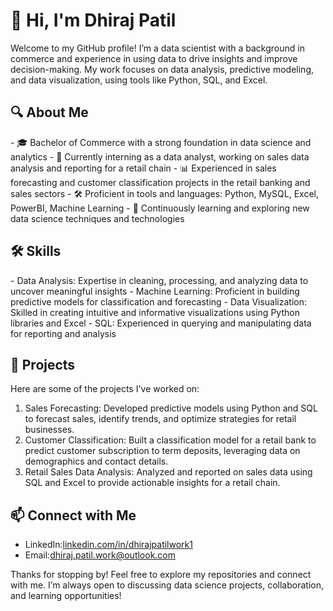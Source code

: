<h1>👋 Hi, I'm Dhiraj Patil</h1>

<p>Welcome to my GitHub profile! I’m a data scientist with a background in commerce and experience in using data to drive insights and improve decision-making. My work focuses on data analysis, predictive modeling, and data visualization, using tools like Python, SQL, and Excel.</p>

<h2>🔍 About Me</h2>

<p>- 🎓 Bachelor of Commerce with a strong foundation in data science and analytics
- 💼 Currently interning as a data analyst, working on sales data analysis and reporting for a retail chain
- 📊 Experienced in sales forecasting and customer classification projects in the retail banking and sales sectors
- 🛠️ Proficient in tools and languages: Python, MySQL, Excel, PowerBI, Machine Learning
- 🌱 Continuously learning and exploring new data science techniques and technologies</p>

<h2>🛠️ Skills</h2>

<p>- Data Analysis: Expertise in cleaning, processing, and analyzing data to uncover meaningful insights
- Machine Learning: Proficient in building predictive models for classification and forecasting
- Data Visualization: Skilled in creating intuitive and informative visualizations using Python libraries and Excel
- SQL: Experienced in querying and manipulating data for reporting and analysis</p>

<h2>📂 Projects</h2>

Here are some of the projects I've worked on:

1. Sales Forecasting: Developed predictive models using Python and SQL to forecast sales, identify trends, and optimize strategies for retail businesses.
2. Customer Classification: Built a classification model for a retail bank to predict customer subscription to term deposits, leveraging data on demographics and contact details.
3. Retail Sales Data Analysis: Analyzed and reported on sales data using SQL and Excel to provide actionable insights for a retail chain.

<h2>📫 Connect with Me</h2>

- LinkedIn:<a href="URL">linkedin.com/in/dhirajpatilwork1</a>
- Email:<a href="URL">dhiraj.patil.work@outlook.com</a>

Thanks for stopping by! Feel free to explore my repositories and connect with me. I’m always open to discussing data science projects, collaboration, and learning opportunities!

